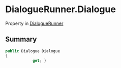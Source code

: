 # DialogueRunner.Dialogue

Property in [DialogueRunner](/docs/api/csharp/yarn.unity.dialoguerunner.md)

## Summary



```csharp
public Dialogue Dialogue
{
            get; }
```

